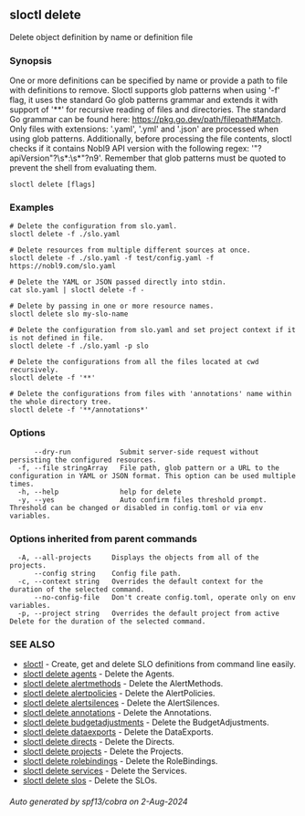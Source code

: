 ## sloctl delete

Delete object definition by name or definition file

### Synopsis

One or more definitions can be specified by name or provide a path to file with definitions to remove.
Sloctl supports glob patterns when using '-f' flag, it uses the standard Go glob patterns grammar and extends it with support of '**' for recursive reading of files and directories.
The standard Go grammar can be found here: https://pkg.go.dev/path/filepath#Match.
Only files with extensions: '.yaml', '.yml' and '.json' are processed when using glob patterns.
Additionally, before processing the file contents, sloctl checks if it contains Nobl9 API version with the following regex: '"?apiVersion"?\s*:\s*"?n9'.
Remember that glob patterns must be quoted to prevent the shell from evaluating them.


```
sloctl delete [flags]
```

### Examples

```
# Delete the configuration from slo.yaml.
sloctl delete -f ./slo.yaml

# Delete resources from multiple different sources at once.
sloctl delete -f ./slo.yaml -f test/config.yaml -f https://nobl9.com/slo.yaml

# Delete the YAML or JSON passed directly into stdin.
cat slo.yaml | sloctl delete -f -

# Delete by passing in one or more resource names.
sloctl delete slo my-slo-name

# Delete the configuration from slo.yaml and set project context if it is not defined in file.
sloctl delete -f ./slo.yaml -p slo

# Delete the configurations from all the files located at cwd recursively.
sloctl delete -f '**'

# Delete the configurations from files with 'annotations' name within the whole directory tree.
sloctl delete -f '**/annotations*'

```

### Options

```
      --dry-run            Submit server-side request without persisting the configured resources.
  -f, --file stringArray   File path, glob pattern or a URL to the configuration in YAML or JSON format. This option can be used multiple times.
  -h, --help               help for delete
  -y, --yes                Auto confirm files threshold prompt. Threshold can be changed or disabled in config.toml or via env variables.
```

### Options inherited from parent commands

```
  -A, --all-projects     Displays the objects from all of the projects.
      --config string    Config file path.
  -c, --context string   Overrides the default context for the duration of the selected command.
      --no-config-file   Don't create config.toml, operate only on env variables.
  -p, --project string   Overrides the default project from active Delete for the duration of the selected command.
```

### SEE ALSO

* [sloctl](sloctl.md)	 - Create, get and delete SLO definitions from command line easily.
* [sloctl delete agents](sloctl_delete_agents.md)	 - Delete the Agents.
* [sloctl delete alertmethods](sloctl_delete_alertmethods.md)	 - Delete the AlertMethods.
* [sloctl delete alertpolicies](sloctl_delete_alertpolicies.md)	 - Delete the AlertPolicies.
* [sloctl delete alertsilences](sloctl_delete_alertsilences.md)	 - Delete the AlertSilences.
* [sloctl delete annotations](sloctl_delete_annotations.md)	 - Delete the Annotations.
* [sloctl delete budgetadjustments](sloctl_delete_budgetadjustments.md)	 - Delete the BudgetAdjustments.
* [sloctl delete dataexports](sloctl_delete_dataexports.md)	 - Delete the DataExports.
* [sloctl delete directs](sloctl_delete_directs.md)	 - Delete the Directs.
* [sloctl delete projects](sloctl_delete_projects.md)	 - Delete the Projects.
* [sloctl delete rolebindings](sloctl_delete_rolebindings.md)	 - Delete the RoleBindings.
* [sloctl delete services](sloctl_delete_services.md)	 - Delete the Services.
* [sloctl delete slos](sloctl_delete_slos.md)	 - Delete the SLOs.

###### Auto generated by spf13/cobra on 2-Aug-2024
